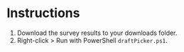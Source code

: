 # Instructions

1. Download the survey results to your downloads folder.
2. Right-click > Run with PowerShell `draftPicker.ps1`.
